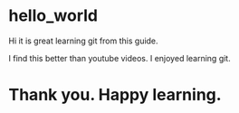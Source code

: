 # hello_world

Hi it is great learning git from this guide.

I find this better than youtube videos. I enjoyed learning git.

Thank you. Happy learning.
=======
